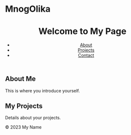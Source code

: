 # MnogOlika
<!DOCTYPE html>
<html lang="en">
<head>
   <meta charset="UTF-8">
   <meta name="viewport" content="width=device-width, initial-scale=1.0">
   <title>My Page</title>
   <link rel="stylesheet" href="styles.css">
</head>
<body>
   <header>
       <h1>Welcome to My Page</h1>
       <nav>
           <ul>
               <li><a href="#about">About</a></li>
               <li><a href="#projects">Projects</a></li>
               <li><a href="#contact">Contact</a></li>
           </ul>
       </nav>
   </header>

   <section id="about">
       <h2>About Me</h2>
       <p>This is where you introduce yourself.</p>
   </section>

   <section id="projects">
       <h2>My Projects</h2>
       <p>Details about your projects.</p>
   </section>

   <footer>
       <p>© 2023 My Name</p>
   </footer>
</body>
</html>
